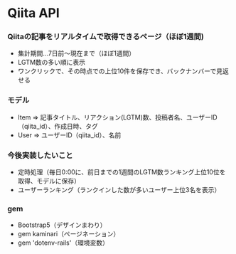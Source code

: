 # Qiita API

### Qiitaの記事をリアルタイムで取得できるページ（ほぼ1週間)
- 集計期間…7日前〜現在まで（ほぼ1週間）
- LGTM数の多い順に表示
- ワンクリックで、その時点での上位10件を保存でき、バックナンバーで見返せる

### モデル
- Item => 記事タイトル、リアクション(LGTM)数、投稿者名、ユーザーID（qiita_id）、作成日時、タグ
- User => ユーザーID（qiita_id）、名前

### 今後実装したいこと
- 定時処理（毎日0:00に、前日までの1週間のLGTM数ランキング上位10位を取得、モデルに保存）
- ユーザーランキング（ランクインした数が多いユーザー上位3名を表示）

### gem
- Bootstrap5（デザインまわり）
- gem kaminari（ページネーション）
- gem 'dotenv-rails'（環境変数）
